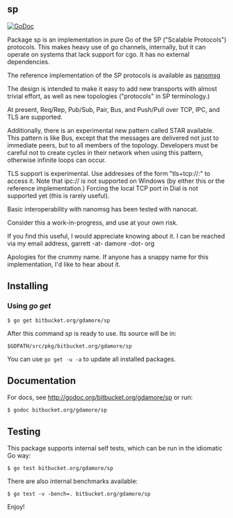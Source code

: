 ## sp

[![GoDoc](https://godoc.org/bitbucket.org/gdamore/sp?status.png)](https://godoc.org/bitbucket.org/gdamore/sp)

Package sp is an implementation in pure Go of the SP ("Scalable Protocols")
protocols.  This makes heavy use of go channels, internally, but it can operate
on systems that lack support for cgo.  It has no external dependencies.

The reference implementation of the SP protocols is available as
[nanomsg](http://www.nanomsg.org)
 
The design is intended to make it easy to add new transports with almost trivial
effort, as well as new topologies ("protocols" in SP terminology.)

At present,  Req/Rep, Pub/Sub, Pair, Bus, and Push/Pull over TCP, IPC, and TLS
are supported.

Additionally, there is an experimental new pattern called STAR available.  This
pattern is like Bus, except that the messages are delivered not just to
immediate peers, but to all members of the topology.  Developers must be careful
not to create cycles in their network when using this pattern, otherwise
infinite loops can occur.

TLS support is experimental.  Use addresses of the form
"tls+tcp://<host>:<port>" to access it.  Note that ipc:// is not supported on
Windows (by either this or the reference implementation.)  Forcing the local TCP
port in Dial is not supported yet (this is rarely useful).

Basic interoperability with nanomsg has been tested with nanocat.

Consider this a work-in-progress, and use at your own risk.

If you find this useful, I would appreciate knowing about it.  I can be reached
via my email address, garrett -at- damore -dot- org

Apologies for the crummy name.  If anyone has a snappy name for this
implementation, I'd like to hear about it.

## Installing

### Using *go get*

    $ go get bitbucket.org/gdamore/sp

After this command *sp* is ready to use. Its source will be in:

    $GOPATH/src/pkg/bitbucket.org/gdamore/sp

You can use `go get -u -a` to update all installed packages.

## Documentation

For docs, see http://godoc.org/bitbucket.org/gdamore/sp or run:

    $ godoc bitbucket.org/gdamore/sp

## Testing

This package supports internal self tests, which can be run in
the idiomatic Go way:

    $ go test bitbucket.org/gdamore/sp

There are also internal benchmarks available:

	$ go test -v -bench=. bitbucket.org/gdamore/sp

Enjoy!
